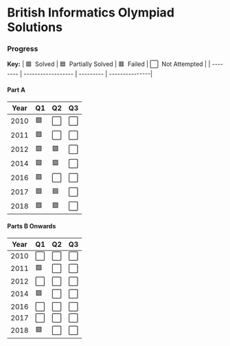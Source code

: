 # British Informatics Olympiad Solutions

### Progress 

**Key:** 
| 🟩 &nbsp;Solved | 🟦 &nbsp;Partially Solved | 🟥 &nbsp;Failed | ⬜️ &nbsp;Not Attempted |
| -------- | ------------------ | --------- | ---------------|

#### Part A
| Year | Q1 | Q2 | Q3 |
| ---- | -- | -- | -- |
| 2010 | 🟩 | ⬜️ | ⬜️|
| 2011 | 🟩 | ⬜️ | ⬜️ |
| 2012 | 🟩 | 🟩 | ⬜️ |
| 2014 | 🟩 | 🟩 | ⬜️ |
| 2016 | 🟩 | ⬜️ | ⬜️ |
| 2017 | 🟩 | 🟦 | ⬜️ |
| 2018 | 🟩 | 🟩 | ⬜️ |

#### Parts B Onwards
| Year | Q1 | Q2 | Q3 |
| ---- | -- | -- | -- |
| 2010 | ⬜️ | ⬜️ | ⬜️|
| 2011 | 🟩 | ⬜️ | ⬜️ |
| 2012 | ⬜️ | ⬜️ | ⬜️ |
| 2014 | 🟩 | ⬜️ | ⬜️ |
| 2016 | ⬜️ | ⬜️ | ⬜️ |
| 2017 | ⬜️ | ⬜️ | ⬜️ |
| 2018 | 🟩 | ⬜️ | ⬜️ |
